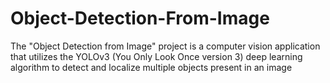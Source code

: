 # Object-Detection-From-Image
The "Object Detection from Image" project is a computer vision application that utilizes the YOLOv3 (You Only Look Once version 3) deep learning algorithm to detect and localize multiple objects present in an image
